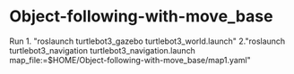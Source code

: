 # Object-following-with-move_base
Run 1. "roslaunch turtlebot3_gazebo turtlebot3_world.launch"
2."roslaunch turtlebot3_navigation turtlebot3_navigation.launch map_file:=$HOME/Object-following-with-move_base/map1.yaml"

